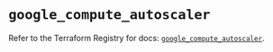 # `google_compute_autoscaler`

Refer to the Terraform Registry for docs: [`google_compute_autoscaler`](https://registry.terraform.io/providers/drfaust92/google/4.16.4/docs/resources/compute_autoscaler).
